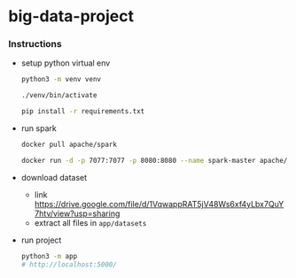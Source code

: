 # big-data-project

### Instructions

* setup python virtual env
    ```sh
    python3 -m venv venv

    ./venv/bin/activate

    pip install -r requirements.txt
    ```

* run spark
    ```sh
    docker pull apache/spark

    docker run -d -p 7077:7077 -p 8080:8080 --name spark-master apache/spark:latest /opt/spark/bin/spark-class org.apache.spark.deploy.master.Master
    ```

* download dataset
    * link https://drive.google.com/file/d/1VqwappRAT5jV48Ws6xf4yLbx7QuY7htv/view?usp=sharing
    * extract all files in `app/datasets`

* run project
    ```sh
    python3 -m app
    # http://localhost:5000/
    ```
